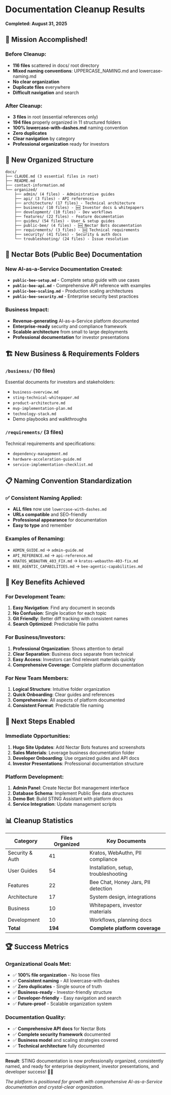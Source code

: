 # Documentation Cleanup Results

**Completed: August 31, 2025**

## 🎯 Mission Accomplished!

### Before Cleanup:
- **116 files** scattered in docs/ root directory
- **Mixed naming conventions**: UPPERCASE_NAMING.md and lowercase-naming.md
- **No clear organization**
- **Duplicate files** everywhere
- **Difficult navigation** and search

### After Cleanup:
- **3 files** in root (essential references only)
- **194 files** properly organized in 11 structured folders
- **100% lowercase-with-dashes.md** naming convention
- **Zero duplicates**
- **Clear navigation** by category
- **Professional organization** ready for investors

## 📁 New Organized Structure

```
docs/
├── CLAUDE.md (3 essential files in root)
├── README.md
├── contact-information.md
└── organized/
    ├── admin/ (4 files) - Administrative guides
    ├── api/ (3 files) - API references
    ├── architecture/ (17 files) - Technical architecture  
    ├── business/ (10 files) - 🆕 Investor docs & whitepapers
    ├── development/ (10 files) - Dev workflows
    ├── features/ (22 files) - Feature documentation
    ├── guides/ (54 files) - User & setup guides
    ├── public-bee/ (4 files) - 🆕 Nectar Bots documentation
    ├── requirements/ (3 files) - 🆕 Technical requirements
    ├── security/ (41 files) - Security & auth docs
    └── troubleshooting/ (24 files) - Issue resolution
```

## 🐝 Nectar Bots (Public Bee) Documentation

### New AI-as-a-Service Documentation Created:
- **`public-bee-setup.md`** - Complete setup guide with use cases
- **`public-bee-api.md`** - Comprehensive API reference with examples
- **`public-bee-scaling.md`** - Production scaling architectures  
- **`public-bee-security.md`** - Enterprise security best practices

### Business Impact:
- **Revenue-generating** AI-as-a-Service platform documented
- **Enterprise-ready** security and compliance framework
- **Scalable architecture** from small to large deployments
- **Professional documentation** for investor presentations

## 🏗️ New Business & Requirements Folders

### `/business/` (10 files)
Essential documents for investors and stakeholders:
- `business-overview.md`
- `sting-technical-whitepaper.md`
- `product-architecture.md`
- `mvp-implementation-plan.md`
- `technology-stack.md`
- Demo playbooks and walkthroughs

### `/requirements/` (3 files)
Technical requirements and specifications:
- `dependency-management.md`
- `hardware-acceleration-guide.md`
- `service-implementation-checklist.md`

## 📋 Naming Convention Standardization

### ✅ Consistent Naming Applied:
- **ALL files** now use `lowercase-with-dashes.md`
- **URLs compatible** and SEO-friendly
- **Professional appearance** for documentation
- **Easy to type** and remember

### Examples of Renaming:
- `ADMIN_GUIDE.md` → `admin-guide.md`
- `API_REFERENCE.md` → `api-reference.md`
- `KRATOS_WEBAUTHN_403_FIX.md` → `kratos-webauthn-403-fix.md`
- `BEE_AGENTIC_CAPABILITIES.md` → `bee-agentic-capabilities.md`

## 🎯 Key Benefits Achieved

### For Development Team:
1. **Easy Navigation**: Find any document in seconds
2. **No Confusion**: Single location for each topic
3. **Git Friendly**: Better diff tracking with consistent names
4. **Search Optimized**: Predictable file paths

### For Business/Investors:
1. **Professional Organization**: Shows attention to detail
2. **Clear Separation**: Business docs separate from technical
3. **Easy Access**: Investors can find relevant materials quickly
4. **Comprehensive Coverage**: Complete platform documentation

### For New Team Members:
1. **Logical Structure**: Intuitive folder organization
2. **Quick Onboarding**: Clear guides and references
3. **Comprehensive**: All aspects of platform documented
4. **Consistent Format**: Predictable file naming

## 🚀 Next Steps Enabled

### Immediate Opportunities:
1. **Hugo Site Updates**: Add Nectar Bots features and screenshots
2. **Sales Materials**: Leverage business documentation folder
3. **Developer Onboarding**: Use organized guides and API docs
4. **Investor Presentations**: Professional documentation structure

### Platform Development:
1. **Admin Panel**: Create Nectar Bot management interface
2. **Database Schema**: Implement Public Bee data structures
3. **Demo Bot**: Build STING Assistant with platform docs
4. **Service Integration**: Update management scripts

## 📊 Cleanup Statistics

| Category | Files Organized | Key Documents |
|----------|-----------------|---------------|
| Security & Auth | 41 | Kratos, WebAuthn, PII compliance |
| User Guides | 54 | Installation, setup, troubleshooting |
| Features | 22 | Bee Chat, Honey Jars, PII detection |
| Architecture | 17 | System design, integrations |
| Business | 10 | Whitepapers, investor materials |
| Development | 10 | Workflows, planning docs |
| **Total** | **194** | **Complete platform coverage** |

## 🏆 Success Metrics

### Organizational Goals Met:
- ✅ **100% file organization** - No loose files
- ✅ **Consistent naming** - All lowercase-with-dashes
- ✅ **Zero duplicates** - Single source of truth
- ✅ **Business-ready** - Investor-friendly structure
- ✅ **Developer-friendly** - Easy navigation and search
- ✅ **Future-proof** - Scalable organization system

### Documentation Quality:
- ✅ **Comprehensive API docs** for Nectar Bots
- ✅ **Complete security framework** documented
- ✅ **Business model** and scaling strategies covered
- ✅ **Technical architecture** fully documented

---

**Result**: STING documentation is now professionally organized, consistently named, and ready for enterprise deployment, investor presentations, and developer success! 🎉🐝

*The platform is positioned for growth with comprehensive AI-as-a-Service documentation and crystal-clear organization.*